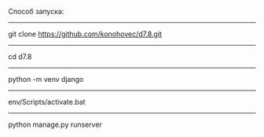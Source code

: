 Способ запуска:
***
git clone https://github.com/konohovec/d7.8.git
***
cd d7.8
***
python -m venv django
***
env/Scripts/activate.bat
***
python manage.py runserver
